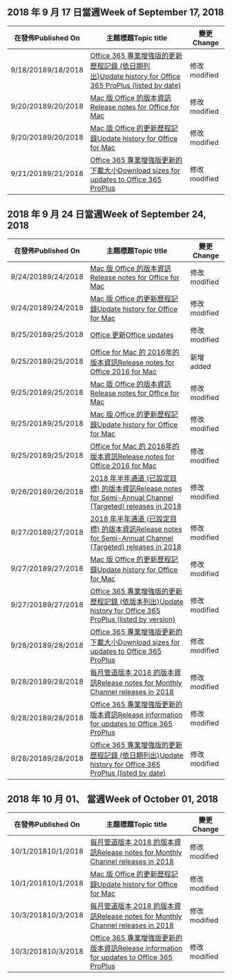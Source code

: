 

## <a name="week-of-september-17-2018"></a><span data-ttu-id="ecb0b-101">2018 年 9 月 17 日當週</span><span class="sxs-lookup"><span data-stu-id="ecb0b-101">Week of September 17, 2018</span></span>


| <span data-ttu-id="ecb0b-102">在發佈</span><span class="sxs-lookup"><span data-stu-id="ecb0b-102">Published On</span></span> |<span data-ttu-id="ecb0b-103">主題標題</span><span class="sxs-lookup"><span data-stu-id="ecb0b-103">Topic title</span></span> | <span data-ttu-id="ecb0b-104">變更</span><span class="sxs-lookup"><span data-stu-id="ecb0b-104">Change</span></span> |
|------|------------|--------|
| <span data-ttu-id="ecb0b-105">9/18/2018</span><span class="sxs-lookup"><span data-stu-id="ecb0b-105">9/18/2018</span></span> | [<span data-ttu-id="ecb0b-106">Office 365 專業增強版的更新歷程記錄 (依日期列出)</span><span class="sxs-lookup"><span data-stu-id="ecb0b-106">Update history for Office 365 ProPlus (listed by date)</span></span>](/OfficeUpdates/update-history-office365-proplus-by-date) | <span data-ttu-id="ecb0b-107">修改</span><span class="sxs-lookup"><span data-stu-id="ecb0b-107">modified</span></span> |
| <span data-ttu-id="ecb0b-108">9/20/2018</span><span class="sxs-lookup"><span data-stu-id="ecb0b-108">9/20/2018</span></span> | [<span data-ttu-id="ecb0b-109">Mac 版 Office 的版本資訊</span><span class="sxs-lookup"><span data-stu-id="ecb0b-109">Release notes for Office for Mac</span></span>](/OfficeUpdates/release-notes-office-for-mac) | <span data-ttu-id="ecb0b-110">修改</span><span class="sxs-lookup"><span data-stu-id="ecb0b-110">modified</span></span> |
| <span data-ttu-id="ecb0b-111">9/20/2018</span><span class="sxs-lookup"><span data-stu-id="ecb0b-111">9/20/2018</span></span> | [<span data-ttu-id="ecb0b-112">Mac 版 Office 的更新歷程記錄</span><span class="sxs-lookup"><span data-stu-id="ecb0b-112">Update history for Office for Mac</span></span>](/OfficeUpdates/update-history-office-for-mac) | <span data-ttu-id="ecb0b-113">修改</span><span class="sxs-lookup"><span data-stu-id="ecb0b-113">modified</span></span> |
| <span data-ttu-id="ecb0b-114">9/21/2018</span><span class="sxs-lookup"><span data-stu-id="ecb0b-114">9/21/2018</span></span> | [<span data-ttu-id="ecb0b-115">Office 365 專業增強版更新的下載大小</span><span class="sxs-lookup"><span data-stu-id="ecb0b-115">Download sizes for updates to Office 365 ProPlus</span></span>](/OfficeUpdates/download-sizes-office365-proplus-updates) | <span data-ttu-id="ecb0b-116">修改</span><span class="sxs-lookup"><span data-stu-id="ecb0b-116">modified</span></span> |


## <a name="week-of-september-24-2018"></a><span data-ttu-id="ecb0b-117">2018 年 9 月 24 日當週</span><span class="sxs-lookup"><span data-stu-id="ecb0b-117">Week of September 24, 2018</span></span>


| <span data-ttu-id="ecb0b-118">在發佈</span><span class="sxs-lookup"><span data-stu-id="ecb0b-118">Published On</span></span> |<span data-ttu-id="ecb0b-119">主題標題</span><span class="sxs-lookup"><span data-stu-id="ecb0b-119">Topic title</span></span> | <span data-ttu-id="ecb0b-120">變更</span><span class="sxs-lookup"><span data-stu-id="ecb0b-120">Change</span></span> |
|------|------------|--------|
| <span data-ttu-id="ecb0b-121">9/24/2018</span><span class="sxs-lookup"><span data-stu-id="ecb0b-121">9/24/2018</span></span> | [<span data-ttu-id="ecb0b-122">Mac 版 Office 的版本資訊</span><span class="sxs-lookup"><span data-stu-id="ecb0b-122">Release notes for Office for Mac</span></span>](/OfficeUpdates/release-notes-office-for-mac) | <span data-ttu-id="ecb0b-123">修改</span><span class="sxs-lookup"><span data-stu-id="ecb0b-123">modified</span></span> |
| <span data-ttu-id="ecb0b-124">9/24/2018</span><span class="sxs-lookup"><span data-stu-id="ecb0b-124">9/24/2018</span></span> | [<span data-ttu-id="ecb0b-125">Mac 版 Office 的更新歷程記錄</span><span class="sxs-lookup"><span data-stu-id="ecb0b-125">Update history for Office for Mac</span></span>](/OfficeUpdates/update-history-office-for-mac) | <span data-ttu-id="ecb0b-126">修改</span><span class="sxs-lookup"><span data-stu-id="ecb0b-126">modified</span></span> |
| <span data-ttu-id="ecb0b-127">9/25/2018</span><span class="sxs-lookup"><span data-stu-id="ecb0b-127">9/25/2018</span></span> | [<span data-ttu-id="ecb0b-128">Office 更新</span><span class="sxs-lookup"><span data-stu-id="ecb0b-128">Office updates</span></span>](/OfficeUpdates/index) | <span data-ttu-id="ecb0b-129">修改</span><span class="sxs-lookup"><span data-stu-id="ecb0b-129">modified</span></span> |
| <span data-ttu-id="ecb0b-130">9/25/2018</span><span class="sxs-lookup"><span data-stu-id="ecb0b-130">9/25/2018</span></span> | [<span data-ttu-id="ecb0b-131">Office for Mac 的 2016年的版本資訊</span><span class="sxs-lookup"><span data-stu-id="ecb0b-131">Release notes for Office 2016 for Mac</span></span>](/OfficeUpdates/release-notes-office-2016-mac) | <span data-ttu-id="ecb0b-132">新增</span><span class="sxs-lookup"><span data-stu-id="ecb0b-132">added</span></span> |
| <span data-ttu-id="ecb0b-133">9/25/2018</span><span class="sxs-lookup"><span data-stu-id="ecb0b-133">9/25/2018</span></span> | [<span data-ttu-id="ecb0b-134">Mac 版 Office 的版本資訊</span><span class="sxs-lookup"><span data-stu-id="ecb0b-134">Release notes for Office for Mac</span></span>](/OfficeUpdates/release-notes-office-for-mac) | <span data-ttu-id="ecb0b-135">修改</span><span class="sxs-lookup"><span data-stu-id="ecb0b-135">modified</span></span> |
| <span data-ttu-id="ecb0b-136">9/25/2018</span><span class="sxs-lookup"><span data-stu-id="ecb0b-136">9/25/2018</span></span> | [<span data-ttu-id="ecb0b-137">Mac 版 Office 的更新歷程記錄</span><span class="sxs-lookup"><span data-stu-id="ecb0b-137">Update history for Office for Mac</span></span>](/OfficeUpdates/update-history-office-for-mac) | <span data-ttu-id="ecb0b-138">修改</span><span class="sxs-lookup"><span data-stu-id="ecb0b-138">modified</span></span> |
| <span data-ttu-id="ecb0b-139">9/25/2018</span><span class="sxs-lookup"><span data-stu-id="ecb0b-139">9/25/2018</span></span> | [<span data-ttu-id="ecb0b-140">Office for Mac 的 2016年的版本資訊</span><span class="sxs-lookup"><span data-stu-id="ecb0b-140">Release notes for Office 2016 for Mac</span></span>](/OfficeUpdates/release-notes-office-2016-mac) | <span data-ttu-id="ecb0b-141">修改</span><span class="sxs-lookup"><span data-stu-id="ecb0b-141">modified</span></span> |
| <span data-ttu-id="ecb0b-142">9/26/2018</span><span class="sxs-lookup"><span data-stu-id="ecb0b-142">9/26/2018</span></span> | [<span data-ttu-id="ecb0b-143">2018 年半年通道 (已設定目標) 的版本資訊</span><span class="sxs-lookup"><span data-stu-id="ecb0b-143">Release notes for Semi-Annual Channel (Targeted) releases in 2018</span></span>](/OfficeUpdates/semi-annual-channel-targeted-2018) | <span data-ttu-id="ecb0b-144">修改</span><span class="sxs-lookup"><span data-stu-id="ecb0b-144">modified</span></span> |
| <span data-ttu-id="ecb0b-145">9/27/2018</span><span class="sxs-lookup"><span data-stu-id="ecb0b-145">9/27/2018</span></span> | [<span data-ttu-id="ecb0b-146">2018 年半年通道 (已設定目標) 的版本資訊</span><span class="sxs-lookup"><span data-stu-id="ecb0b-146">Release notes for Semi-Annual Channel (Targeted) releases in 2018</span></span>](/OfficeUpdates/semi-annual-channel-targeted-2018) | <span data-ttu-id="ecb0b-147">修改</span><span class="sxs-lookup"><span data-stu-id="ecb0b-147">modified</span></span> |
| <span data-ttu-id="ecb0b-148">9/27/2018</span><span class="sxs-lookup"><span data-stu-id="ecb0b-148">9/27/2018</span></span> | [<span data-ttu-id="ecb0b-149">Mac 版 Office 的更新歷程記錄</span><span class="sxs-lookup"><span data-stu-id="ecb0b-149">Update history for Office for Mac</span></span>](/OfficeUpdates/update-history-office-for-mac) | <span data-ttu-id="ecb0b-150">修改</span><span class="sxs-lookup"><span data-stu-id="ecb0b-150">modified</span></span> |
| <span data-ttu-id="ecb0b-151">9/27/2018</span><span class="sxs-lookup"><span data-stu-id="ecb0b-151">9/27/2018</span></span> | [<span data-ttu-id="ecb0b-152">Office 365 專業增強版的更新歷程記錄 (依版本列出)</span><span class="sxs-lookup"><span data-stu-id="ecb0b-152">Update history for Office 365 ProPlus (listed by version)</span></span>](/OfficeUpdates/update-history-office365-proplus-by-version) | <span data-ttu-id="ecb0b-153">修改</span><span class="sxs-lookup"><span data-stu-id="ecb0b-153">modified</span></span> |
| <span data-ttu-id="ecb0b-154">9/28/2018</span><span class="sxs-lookup"><span data-stu-id="ecb0b-154">9/28/2018</span></span> | [<span data-ttu-id="ecb0b-155">Office 365 專業增強版更新的下載大小</span><span class="sxs-lookup"><span data-stu-id="ecb0b-155">Download sizes for updates to Office 365 ProPlus</span></span>](/OfficeUpdates/download-sizes-office365-proplus-updates) | <span data-ttu-id="ecb0b-156">修改</span><span class="sxs-lookup"><span data-stu-id="ecb0b-156">modified</span></span> |
| <span data-ttu-id="ecb0b-157">9/28/2018</span><span class="sxs-lookup"><span data-stu-id="ecb0b-157">9/28/2018</span></span> | [<span data-ttu-id="ecb0b-158">每月管道版本 2018 的版本資訊</span><span class="sxs-lookup"><span data-stu-id="ecb0b-158">Release notes for Monthly Channel releases in 2018</span></span>](/OfficeUpdates/monthly-channel-2018) | <span data-ttu-id="ecb0b-159">修改</span><span class="sxs-lookup"><span data-stu-id="ecb0b-159">modified</span></span> |
| <span data-ttu-id="ecb0b-160">9/28/2018</span><span class="sxs-lookup"><span data-stu-id="ecb0b-160">9/28/2018</span></span> | [<span data-ttu-id="ecb0b-161">Office 365 專業增強版更新的版本資訊</span><span class="sxs-lookup"><span data-stu-id="ecb0b-161">Release information for updates to Office 365 ProPlus</span></span>](/OfficeUpdates/release-notes-office365-proplus) | <span data-ttu-id="ecb0b-162">修改</span><span class="sxs-lookup"><span data-stu-id="ecb0b-162">modified</span></span> |
| <span data-ttu-id="ecb0b-163">9/28/2018</span><span class="sxs-lookup"><span data-stu-id="ecb0b-163">9/28/2018</span></span> | [<span data-ttu-id="ecb0b-164">Office 365 專業增強版的更新歷程記錄 (依日期列出)</span><span class="sxs-lookup"><span data-stu-id="ecb0b-164">Update history for Office 365 ProPlus (listed by date)</span></span>](/OfficeUpdates/update-history-office365-proplus-by-date) | <span data-ttu-id="ecb0b-165">修改</span><span class="sxs-lookup"><span data-stu-id="ecb0b-165">modified</span></span> |


## <a name="week-of-october-01-2018"></a><span data-ttu-id="ecb0b-166">2018 年 10 月 01、 當週</span><span class="sxs-lookup"><span data-stu-id="ecb0b-166">Week of October 01, 2018</span></span>


| <span data-ttu-id="ecb0b-167">在發佈</span><span class="sxs-lookup"><span data-stu-id="ecb0b-167">Published On</span></span> |<span data-ttu-id="ecb0b-168">主題標題</span><span class="sxs-lookup"><span data-stu-id="ecb0b-168">Topic title</span></span> | <span data-ttu-id="ecb0b-169">變更</span><span class="sxs-lookup"><span data-stu-id="ecb0b-169">Change</span></span> |
|------|------------|--------|
| <span data-ttu-id="ecb0b-170">10/1/2018</span><span class="sxs-lookup"><span data-stu-id="ecb0b-170">10/1/2018</span></span> | [<span data-ttu-id="ecb0b-171">每月管道版本 2018 的版本資訊</span><span class="sxs-lookup"><span data-stu-id="ecb0b-171">Release notes for Monthly Channel releases in 2018</span></span>](/OfficeUpdates/monthly-channel-2018) | <span data-ttu-id="ecb0b-172">修改</span><span class="sxs-lookup"><span data-stu-id="ecb0b-172">modified</span></span> |
| <span data-ttu-id="ecb0b-173">10/1/2018</span><span class="sxs-lookup"><span data-stu-id="ecb0b-173">10/1/2018</span></span> | [<span data-ttu-id="ecb0b-174">Mac 版 Office 的更新歷程記錄</span><span class="sxs-lookup"><span data-stu-id="ecb0b-174">Update history for Office for Mac</span></span>](/OfficeUpdates/update-history-office-for-mac) | <span data-ttu-id="ecb0b-175">修改</span><span class="sxs-lookup"><span data-stu-id="ecb0b-175">modified</span></span> |
| <span data-ttu-id="ecb0b-176">10/3/2018</span><span class="sxs-lookup"><span data-stu-id="ecb0b-176">10/3/2018</span></span> | [<span data-ttu-id="ecb0b-177">每月管道版本 2018 的版本資訊</span><span class="sxs-lookup"><span data-stu-id="ecb0b-177">Release notes for Monthly Channel releases in 2018</span></span>](/OfficeUpdates/monthly-channel-2018) | <span data-ttu-id="ecb0b-178">修改</span><span class="sxs-lookup"><span data-stu-id="ecb0b-178">modified</span></span> |
| <span data-ttu-id="ecb0b-179">10/3/2018</span><span class="sxs-lookup"><span data-stu-id="ecb0b-179">10/3/2018</span></span> | [<span data-ttu-id="ecb0b-180">Office 365 專業增強版更新的版本資訊</span><span class="sxs-lookup"><span data-stu-id="ecb0b-180">Release information for updates to Office 365 ProPlus</span></span>](/OfficeUpdates/release-notes-office365-proplus) | <span data-ttu-id="ecb0b-181">修改</span><span class="sxs-lookup"><span data-stu-id="ecb0b-181">modified</span></span> |
